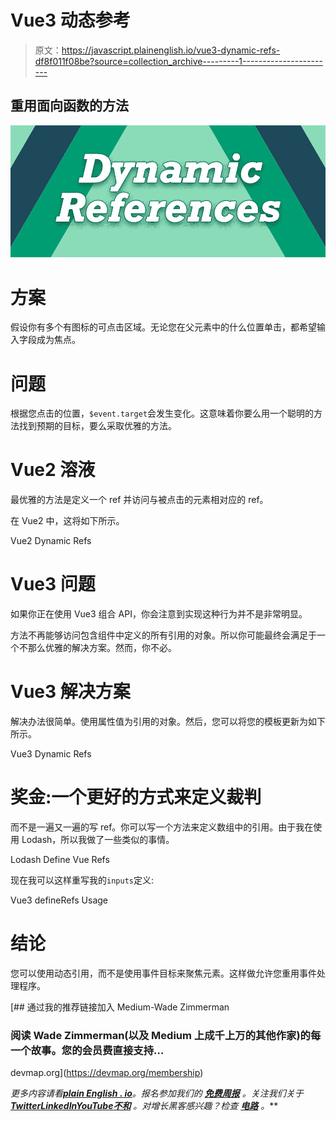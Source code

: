 # Vue3 动态参考

> 原文：<https://javascript.plainenglish.io/vue3-dynamic-refs-df8f011f08be?source=collection_archive---------1----------------------->

## 重用面向函数的方法

![](img/59e72bfe5c144e35fa209ef036aa666b.png)

# 方案

假设你有多个有图标的可点击区域。无论您在父元素中的什么位置单击，都希望输入字段成为焦点。

# 问题

根据您点击的位置，`$event.target`会发生变化。这意味着你要么用一个聪明的方法找到预期的目标，要么采取优雅的方法。

# Vue2 溶液

最优雅的方法是定义一个 ref 并访问与被点击的元素相对应的 ref。

在 Vue2 中，这将如下所示。

Vue2 Dynamic Refs

# Vue3 问题

如果你正在使用 Vue3 组合 API，你会注意到实现这种行为并不是非常明显。

方法不再能够访问包含组件中定义的所有引用的对象。所以你可能最终会满足于一个不那么优雅的解决方案。然而，你不必。

# Vue3 解决方案

解决办法很简单。使用属性值为引用的对象。然后，您可以将您的模板更新为如下所示。

Vue3 Dynamic Refs

# 奖金:一个更好的方式来定义裁判

而不是一遍又一遍的写 ref。你可以写一个方法来定义数组中的引用。由于我在使用 Lodash，所以我做了一些类似的事情。

Lodash Define Vue Refs

现在我可以这样重写我的`inputs`定义:

Vue3 defineRefs Usage

# 结论

您可以使用动态引用，而不是使用事件目标来聚焦元素。这样做允许您重用事件处理程序。

[](https://devmap.org/membership) [## 通过我的推荐链接加入 Medium-Wade Zimmerman

### 阅读 Wade Zimmerman(以及 Medium 上成千上万的其他作家)的每一个故事。您的会员费直接支持…

devmap.org](https://devmap.org/membership) 

*更多内容请看*[***plain English . io***](https://plainenglish.io/)*。报名参加我们的* [***免费周报***](http://newsletter.plainenglish.io/) *。关注我们关于*[***Twitter***](https://twitter.com/inPlainEngHQ)[***LinkedIn***](https://www.linkedin.com/company/inplainenglish/)*[***YouTube***](https://www.youtube.com/channel/UCtipWUghju290NWcn8jhyAw)*[***不和***](https://discord.gg/GtDtUAvyhW) *。对增长黑客感兴趣？检查* [***电路***](https://circuit.ooo/) *。***